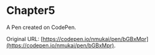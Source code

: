 # Chapter5

A Pen created on CodePen.

Original URL: [https://codepen.io/nmukai/pen/bGBxMpr](https://codepen.io/nmukai/pen/bGBxMpr).

